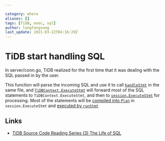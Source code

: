 ```yaml
---

category: where
aliases: []
tags: [TiDB, exec, sql]
author: longfangsong
last_update: 2021-03-22T04:16:29Z
---
```


# TiDB start handling SQL

In server/conn.go, TiDB realized for the first time that it was dealing with the SQL passed in by the user.

This function will parse the incoming SQL and use it to call [`handleStmt`](https://github.com/pingcap/tidb/blob/cad8e15db2da8caf2cc0e03b2caa9939e35bf6f0/server/conn.go#L1618) in the same file, and [`TiDBContext.ExecuteStmt`](https://github.com/pingcap/tidb/blob/cad8e15db2da8caf2cc0e03b2caa9939e35bf6f0/server/driver_tidb.go#L216) will forward most of the SQL statements to `TiDBContext.ExecuteStmt`, and then to [`session.ExecuteStmt`](https://github.com/pingcap/tidb/blob/cad8e15db2da8caf2cc0e03b2caa9939e35bf6f0/session/session.go#L1373) for processing.
Most of the statements will be [compiled into `Plan`](https://github.com/pingcap/tidb/blob/cad8e15db2da8caf2cc0e03b2caa9939e35bf6f0/session/session.go#L1400) in `session.ExecuteStmt` and [executed by `runStmt`](https://github.com/pingcap/tidb/blob/cad8e15db2da8caf2cc0e03b2caa9939e35bf6f0/session/session.go#L1422)

## Links

- [TiDB Source Code Reading Series (3) The Life of SQL](https://pingcap.com/blog-cn/tidb-source-code-reading-3/) 


